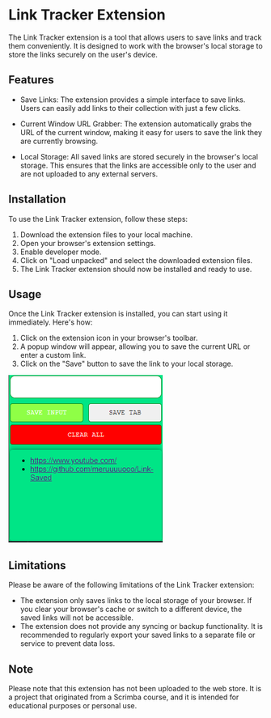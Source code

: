 # Link Tracker Extension

The Link Tracker extension is a tool that allows users to save links and track them conveniently. It is designed to work with the browser's local storage to store the links securely on the user's device.

## Features

- Save Links: The extension provides a simple interface to save links. Users can easily add links to their collection with just a few clicks.

- Current Window URL Grabber: The extension automatically grabs the URL of the current window, making it easy for users to save the link they are currently browsing.

- Local Storage: All saved links are stored securely in the browser's local storage. This ensures that the links are accessible only to the user and are not uploaded to any external servers.

## Installation

To use the Link Tracker extension, follow these steps:

1. Download the extension files to your local machine.
2. Open your browser's extension settings.
3. Enable developer mode.
4. Click on "Load unpacked" and select the downloaded extension files.
5. The Link Tracker extension should now be installed and ready to use.

## Usage

Once the Link Tracker extension is installed, you can start using it immediately. Here's how:

1. Click on the extension icon in your browser's toolbar.
2. A popup window will appear, allowing you to save the current URL or enter a custom link.
3. Click on the "Save" button to save the link to your local storage.

![alt text](image.png)

## Limitations

Please be aware of the following limitations of the Link Tracker extension:

- The extension only saves links to the local storage of your browser. If you clear your browser's cache or switch to a different device, the saved links will not be accessible.
- The extension does not provide any syncing or backup functionality. It is recommended to regularly export your saved links to a separate file or service to prevent data loss.

## Note

Please note that this extension has not been uploaded to the web store. It is a project that originated from a Scrimba course, and it is intended for educational purposes or personal use.

